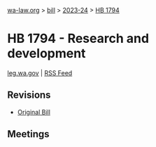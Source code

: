 [wa-law.org](/) > [bill](/bill/) > [2023-24](/bill/2023-24/) > [HB 1794](/bill/2023-24/hb/1794/)

# HB 1794 - Research and development
[leg.wa.gov](https://app.leg.wa.gov/billsummary?BillNumber=1794&Year=2023&Initiative=false) | [RSS Feed](./rss.xml)

## Revisions
* [Original Bill](1/)

## Meetings